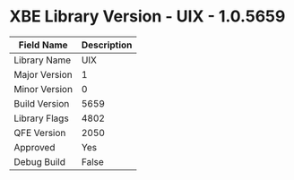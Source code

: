 # XBE Library Version - UIX - 1.0.5659

| Field Name | Description |
|---|---|
| Library Name | UIX |
| Major Version | 1 |
| Minor Version | 0 |
| Build Version | 5659 |
| Library Flags | 4802 |
| QFE Version | 2050 |
| Approved | Yes |
| Debug Build | False |

